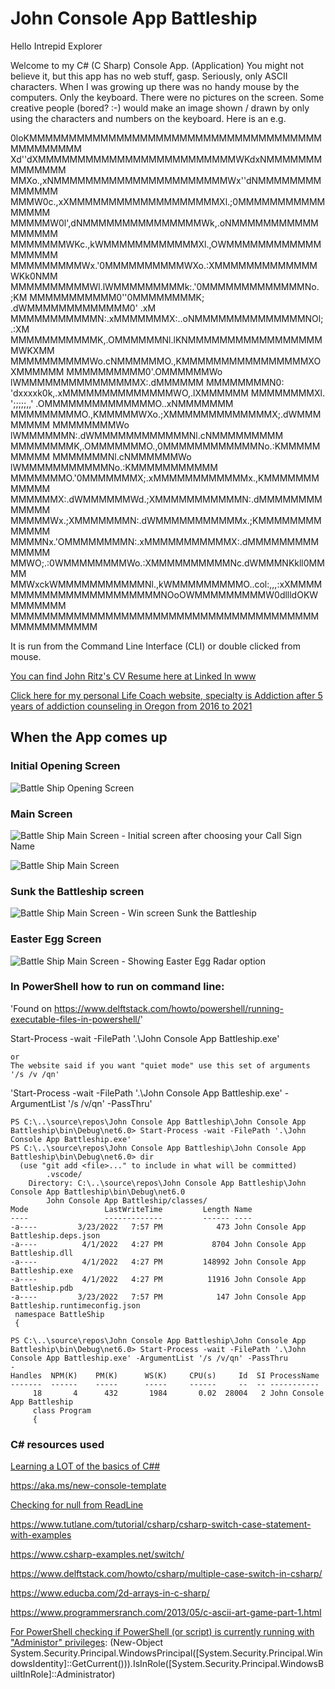 ﻿# John Console App Battleship

Hello Intrepid Explorer

Welcome to my C# (C Sharp) Console App. (Application)  You might not believe it, but this app has no web stuff, gasp.  Seriously, only ASCII characters. 
When I was growing up there was no handy mouse by the computers.  Only the keyboard.
There were no pictures on the screen.  Some creative people (bored? :-) would make an image
shown / drawn by only using the characters and numbers on the keyboard.  Here is an e.g.
    
0loKMMMMMMMMMMMMMMMMMMMMMMMMMMMMMMMMMMMMMMMMMMMMMM
Xd''dXMMMMMMMMMMMMMMMMMMMMMMMMMWKdxNMMMMMMMMMMMMMM
MMXo.,xNMMMMMMMMMMMMMMMMMMMMMMWx''dNMMMMMMMMMMMMMM
MMMW0c.,xXMMMMMMMMMMMMMMMMMMMXl.;0MMMMMMMMMMMMMMMM
MMMMMW0l',dNMMMMMMMMMMMMMMMWk,.oNMMMMMMMMMMMMMMMMM
MMMMMMMWKc.,kWMMMMMMMMMMMMXl.,OWMMMMMMMMMMMMMMMMMM
MMMMMMMMMWx.'0MMMMMMMMMMWXo.:XMMMMMMMMMMMMMWKk0NMM
MMMMMMMMMMWl.lWMMMMMMMMMk:.'0MMMMMMMMMMMMMNo.  ;KM
MMMMMMMMMMM0''0MMMMMMMMK; .dWMMMMMMMMMMMMM0'   .xM
MMMMMMMMMMMN:.xMMMMMMMX:..oNMMMMMMMMMMMMMMNOl;.:XM
MMMMMMMMMMMK,.OMMMMMMNl.lKNMMMMMMMMMMMMMMMMMMWKXMM
MMMMMMMMMMWo.cNMMMMMMO.,KMMMMMMMMMMMMMMMMXOXMMMMMM
MMMMMMMMMM0'.OMMMMMMWo lWMMMMMMMMMMMMMMMX:.dMMMMMM
MMMMMMMMN0: 'dxxxxk0k,.xMMMMMMMMMMMMMMWO,.lXMMMMMM
MMMMMMMMXl. ';;;;;,,' .OMMMMMMMMMMMMMMO..xNMMMMMMM
MMMMMMMMMO.,KMMMMMWXo.;XMMMMMMMMMMMMMX;.dWMMMMMMMM
MMMMMMMMWo lWMMMMMMN:.dWMMMMMMMMMMMMNl.cNMMMMMMMMM
MMMMMMMMK,.OMMMMMMMO.,0MMMMMMMMMMMMNo.:KMMMMMMMMMM
MMMMMMMNl.cNMMMMMMWo lWMMMMMMMMMMMNo.:KMMMMMMMMMMM
MMMMMMMO.'0MMMMMMMX;.xMMMMMMMMMMMMx.,KMMMMMMMMMMMM
MMMMMMX:.dWMMMMMMWd.;XMMMMMMMMMMMN:.dMMMMMMMMMMMMM
MMMMMWx.;XMMMMMMMN:.dWMMMMMMMMMMMx.;KMMMMMMMMMMMMM
MMMMNx.'OMMMMMMMMN:.xMMMMMMMMMMMX:.dMMMMMMMMMMMMMM
MMWO;.:0WMMMMMMMMWo.:XMMMMMMMMMMNc.dWMMMNKkll0MMMM
MMWxckWMMMMMMMMMMMNl.,kWMMMMMMMMMO..col:,,,:xXMMMM
MMMMMMMMMMMMMMMMMMMNOoOWMMMMMMMMMW0dllldOKWMMMMMMM
MMMMMMMMMMMMMMMMMMMMMMMMMMMMMMMMMMMMMMMMMMMMMMMMMM

It is run from the Command Line Interface (CLI) or double clicked from mouse.

[You can find John Ritz's CV Resume here at Linked In www](https://www.linkedin.com/in/johntritz/)

[Click here for my personal Life Coach website, specialty is Addiction after 5 years of addiction counseling in Oregon from 2016 to 2021](https://www.soberjourneycopilot.com/)

## When the App comes up

### Initial Opening Screen

![Battle Ship Opening Screen](https://user-images.githubusercontent.com/94155021/164325773-49e6cd19-3373-41ed-bd93-aecf6959837c.png)

### Main Screen

![Battle Ship Main Screen - Initial screen after choosing your Call Sign Name](https://user-images.githubusercontent.com/94155021/164325679-63dd1a7c-4aba-446b-ac40-22592d972ace.png)

![Battle Ship Main Screen](https://user-images.githubusercontent.com/94155021/164325193-0dfa8440-0260-4291-ae65-5c1f0db23ea3.png)

### Sunk the Battleship screen

![Battle Ship Main Screen - Win screen Sunk the Battleship](https://user-images.githubusercontent.com/94155021/164325601-fe3aa19d-86fd-4ebf-bfe2-f343eb679e77.png)

### Easter Egg Screen

![Battle Ship Main Screen - Showing Easter Egg Radar option](https://user-images.githubusercontent.com/94155021/164325524-b5a073c0-bdb7-4d85-a428-40a05227a344.png)

### In PowerShell how to run on command line:

'Found on https://www.delftstack.com/howto/powershell/running-executable-files-in-powershell/'

Start-Process -wait -FilePath '.\John Console App Battleship.exe'
~~~
or
The website said if you want "quiet mode" use this set of arguments '/s /v /qn'
~~~
'Start-Process -wait -FilePath '.\John Console App Battleship.exe' -ArgumentList '/s /v/qn' -PassThru'


~~~
PS C:\..\source\repos\John Console App Battleship\John Console App Battleship\bin\Debug\net6.0> Start-Process -wait -FilePath '.\John Console App Battleship.exe'
PS C:\..\source\repos\John Console App Battleship\John Console App Battleship\bin\Debug\net6.0> dir
  (use "git add <file>..." to include in what will be committed)
        .vscode/
    Directory: C:\..\source\repos\John Console App Battleship\John Console App Battleship\bin\Debug\net6.0
        John Console App Battleship/classes/
Mode                 LastWriteTime         Length Name
----                 -------------         ------ ----
-a----         3/23/2022   7:57 PM            473 John Console App Battleship.deps.json
-a----          4/1/2022   4:27 PM           8704 John Console App Battleship.dll
-a----          4/1/2022   4:27 PM         148992 John Console App Battleship.exe
-a----          4/1/2022   4:27 PM          11916 John Console App Battleship.pdb
-a----         3/23/2022   7:57 PM            147 John Console App Battleship.runtimeconfig.json
 ﻿namespace BattleShip
 {

PS C:\..\source\repos\John Console App Battleship\John Console App Battleship\bin\Debug\net6.0> Start-Process -wait -FilePath '.\John Console App Battleship.exe' -ArgumentList '/s /v/qn' -PassThru
-
Handles  NPM(K)    PM(K)      WS(K)     CPU(s)     Id  SI ProcessName
-------  ------    -----      -----     ------     --  -- -----------
     18       4      432       1984       0.02  28004   2 John Console App Battleship
     class Program
     {
~~~

### C# resources used

[Learning a LOT of the basics of C##](https://www.codecademy.com/courses/learn-c-sharp/lessons/csharp-inheritance/exercises/intro-inheritance)

https://aka.ms/new-console-template

[Checking for null from ReadLine](https://stackoverflow.com/questions/70291276/converting-null-literal-for-console-readline-for-string-input)

https://www.tutlane.com/tutorial/csharp/csharp-switch-case-statement-with-examples

https://www.csharp-examples.net/switch/

https://www.delftstack.com/howto/csharp/multiple-case-switch-in-csharp/

https://www.educba.com/2d-arrays-in-c-sharp/

https://www.programmersranch.com/2013/05/c-ascii-art-game-part-1.html

[For PowerShell checking if PowerShell (or script) is currently running with "Administor" privileges](https://serverfault.com/questions/95431/in-a-powershell-script-how-can-i-check-if-im-running-with-administrator-privil):
(New-Object System.Security.Principal.WindowsPrincipal([System.Security.Principal.WindowsIdentity]::GetCurrent())).IsInRole([System.Security.Principal.WindowsBuiltInRole]::Administrator)
